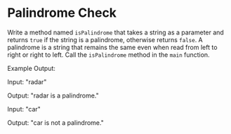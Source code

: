 # Palindrome Check

Write a method named `isPalindrome` that takes a string as a parameter and 
returns `true` if the string is a palindrome, otherwise returns `false`. A 
palindrome is a string that remains the same even when read from left to right 
or right to left. Call the `isPalindrome` method in the `main` function.

Example Output:

Input: "radar"

Output: "radar is a palindrome."

Input: "car"

Output: "car is not a palindrome."
